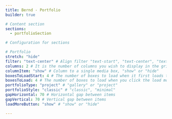 ```yaml
---
title: Bernd - Portfolio
builder: true

# Content section
sections:
  - portfolioSection

# Configuration for sections

# Portfolio
stretch: "hide"
filter: "text-center" # Align filter "text-start", "text-center", "text-end" or "d-none"
columns: 2 # It is the number of columns you wish to display in the grid
columnItem: "show" # Column to a single media box, "show" or "hide"
boxesToLoadStart: 4 # The number of boxes to load when it first loads the grid
boxesToLoad: 4 # The number of boxes to load when you click the load more button 
portfolioType: "project" # "gallery" or "project"
portfolioStyle: "classic" # "classic", "minimal"
gapHorizontal: 70 # Horizontal gap between items
gapVertical: 70 # Vertical gap between items
loadMoreButton: "show" # "show" or "hide"

---
```


